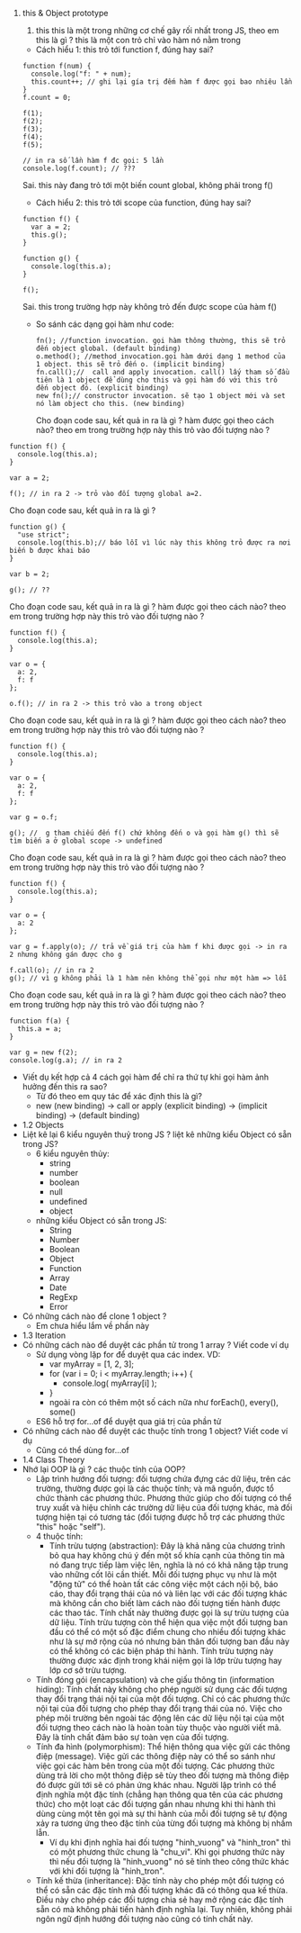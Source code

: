 1. this & Object prototype
    1. this
    this là một trong những cơ chế gây rối nhất trong JS, theo em this là gì ?
      this là một con trỏ chỉ vào hàm nó nằm trong
    * Cách hiểu 1: this trỏ tới function f, đúng hay sai?
    ```
    function f(num) {
      console.log("f: " + num);
      this.count++; // ghi lại gía trị đếm hàm f được gọi bao nhiêu lần
    }
    f.count = 0;

    f(1);
    f(2);
    f(3);
    f(4);
    f(5);

    // in ra số lần hàm f đc gọi: 5 lần
    console.log(f.count); // ???
    ```
      Sai. this này đang trỏ tới một biến count global, không phải trong f()
    * Cách hiểu 2: this trỏ tới scope của function, đúng hay sai?
    ```
    function f() {
      var a = 2;
      this.g();
    }

    function g() {
      console.log(this.a);
    }

    f();
    ```
      Sai. this trong trường hợp này không trỏ đến được scope của hàm f()

    * So sánh các dạng gọi hàm như code:
      ```
      fn(); //function invocation. gọi hàm thông thường, this sẽ trỏ đến object global. (default binding)
      o.method(); //method invocation.gọi hàm dưới dạng 1 method của 1 object. this sẽ trỏ đến o. (implicit binding)
      fn.call();//  call and apply invocation. call() lấy tham số đầu tiên là 1 object để dùng cho this và gọi hàm đó với this trỏ đến object đó. (explicit binding)
      new fn();// constructor invocation. sẽ tạo 1 object mới và set nó làm object cho this. (new binding)
      ```
      
      Cho đoạn code sau, kết quả in ra là gì ? hàm được gọi theo cách nào? theo em trong trường hợp này this trỏ vào đối tượng nào ?
```
function f() {
  console.log(this.a);
}

var a = 2;

f(); // in ra 2 -> trỏ vào đối tượng global a=2.
```

Cho đoạn code sau, kết quả in ra là gì ?
```
function g() {
  "use strict";
  console.log(this.b);// báo lỗi vì lúc này this không trỏ được ra nơi biến b được khai báo
}

var b = 2;

g(); // ??
```
Cho đoạn code sau, kết quả in ra là gì ? hàm được gọi theo cách nào? theo em trong trường hợp này this trỏ vào đối tượng nào ?
```
function f() {
  console.log(this.a);
}

var o = {
  a: 2,
  f: f
};

o.f(); // in ra 2 -> this trỏ vào a trong object
```
Cho đoạn code sau, kết quả in ra là gì ? hàm được gọi theo cách nào? theo em trong trường hợp này this trỏ vào đối tượng nào ?
```
function f() {
  console.log(this.a);
}

var o = {
  a: 2,
  f: f
};

var g = o.f;

g(); //  g tham chiếu đến f() chứ không đến o và gọi hàm g() thì sẽ tìm biến a ở global scope -> undefined
```
Cho đoạn code sau, kết quả in ra là gì ? hàm được gọi theo cách nào? theo em trong trường hợp này this trỏ vào đối tượng nào ?
```
function f() {
  console.log(this.a);
}

var o = {
  a: 2
};

var g = f.apply(o); // trả về giá trị của hàm f khi được gọi -> in ra 2 nhưng không gán được cho g

f.call(o); // in ra 2
g(); // vì g không phải là 1 hàm nên không thể gọi như một hàm => lỗi
```
Cho đoạn code sau, kết quả in ra là gì ? hàm được gọi theo cách nào? theo em trong trường hợp này this trỏ vào đối tượng nào ?
```
function f(a) {
  this.a = a;
}

var g = new f(2); 
console.log(g.a); // in ra 2
```
* Viết dụ kết hợp cả 4 cách gọi hàm để chỉ ra thứ tự khi gọi hàm ảnh hưởng đến this ra sao?
    * Từ đó theo em quy tác để xác định this là gì?
    * new (new binding) -> call or apply (explicit binding) ->  (implicit binding) ->  (default binding)
* 1.2 Objects
* Liệt kê lại 6 kiểu nguyên thuỷ trong JS ? liệt kê những kiểu Object có sẵn trong JS?
    * 6 kiểu nguyên thủy:
        * string
        * number
        * boolean
        * null
        * undefined
        * object
    * những kiểu Object có sẵn trong JS: 
        * String
        * Number
        * Boolean
        * Object
        * Function
        * Array
        * Date
        * RegExp
        * Error
* Có những cách nào để clone 1 object ?
    * Em chưa hiểu lắm về phần này
* 1.3 Iteration
* Có những cách nào để duyệt các phần tử trong 1 array ? Viết code ví dụ
    * Sử dụng vòng lặp for để duyệt qua các index. VD: 
        * var myArray = [1, 2, 3];
        * for (var i = 0; i < myArray.length; i++) {
	        * console.log( myArray[i] );
        * }
        * ngoài ra còn có thêm một số cách nữa như forEach(), every(), some()
    * ES6 hỗ trợ for...of để duyệt qua giá trị của phần tử
* Có những cách nào để duyệt các thuộc tính trong 1 object? Viết code ví dụ
    * Cũng có thể dùng for...of
* 1.4 Class Theory
* Nhớ lại OOP là gì ? các thuộc tính của OOP? 
    * Lập trình hướng đối tượng: đối tượng chứa đựng các dữ liệu, trên các trường, thường được gọi là các thuộc tính; và mã nguồn, được tổ chức thành các phương thức. Phương thức giúp cho đối tượng có thể truy xuất và hiệu chỉnh các trường dữ liệu của đối tượng khác, mà đối tượng hiện tại có tương tác (đối tượng được hỗ trợ các phương thức "this" hoặc "self"). 
    * 4 thuộc tính: 
    	* Tính trừu tượng (abstraction): Đây là khả năng của chương trình bỏ qua hay không chú ý đến một số khía cạnh của thông tin mà nó đang trực tiếp làm việc lên, nghĩa là nó có khả năng tập trung vào những cốt lõi cần thiết. Mỗi đối tượng phục vụ như là một "động tử" có thể hoàn tất các công việc một cách nội bộ, báo cáo, thay đổi trạng thái của nó và liên lạc với các đối tượng khác mà không cần cho biết làm cách nào đối tượng tiến hành được các thao tác. Tính chất này thường được gọi là sự trừu tượng của dữ liệu. Tính trừu tượng còn thể hiện qua việc một đối tượng ban đầu có thể có một số đặc điểm chung cho nhiều đối tượng khác như là sự mở rộng của nó nhưng bản thân đối tượng ban đầu này có thể không có các biện pháp thi hành. Tính trừu tượng này thường được xác định trong khái niệm gọi là lớp trừu tượng hay lớp cơ sở trừu tượng.
	* Tính đóng gói (encapsulation) và che giấu thông tin (information hiding): Tính chất này không cho phép người sử dụng các đối tượng thay đổi trạng thái nội tại của một đối tượng. Chỉ có các phương thức nội tại của đối tượng cho phép thay đổi trạng thái của nó. Việc cho phép môi trường bên ngoài tác động lên các dữ liệu nội tại của một đối tượng theo cách nào là hoàn toàn tùy thuộc vào người viết mã. Đây là tính chất đảm bảo sự toàn vẹn của đối tượng.
	* Tính đa hình (polymorphism): Thể hiện thông qua việc gửi các thông điệp (message). Việc gửi các thông điệp này có thể so sánh như việc gọi các hàm bên trong của một đối tượng. Các phương thức dùng trả lời cho một thông điệp sẽ tùy theo đối tượng mà thông điệp đó được gửi tới sẽ có phản ứng khác nhau. Người lập trình có thể định nghĩa một đặc tính (chẳng hạn thông qua tên của các phương thức) cho một loạt các đối tượng gần nhau nhưng khi thi hành thì dùng cùng một tên gọi mà sự thi hành của mỗi đối tượng sẽ tự động xảy ra tương ứng theo đặc tính của từng đối tượng mà không bị nhầm lẫn. 
		* Ví dụ khi định nghĩa hai đối tượng "hinh_vuong" và "hinh_tron" thì có một phương thức chung là "chu_vi". Khi gọi phương thức này thì nếu đối tượng là "hinh_vuong" nó sẽ tính theo công thức khác với khi đối tượng là "hinh_tron".
	* Tính kế thừa (inheritance): Đặc tính này cho phép một đối tượng có thể có sẵn các đặc tính mà đối tượng khác đã có thông qua kế thừa. Điều này cho phép các đối tượng chia sẻ hay mở rộng các đặc tính sẵn có mà không phải tiến hành định nghĩa lại. Tuy nhiên, không phải ngôn ngữ định hướng đối tượng nào cũng có tính chất này.
    
 
